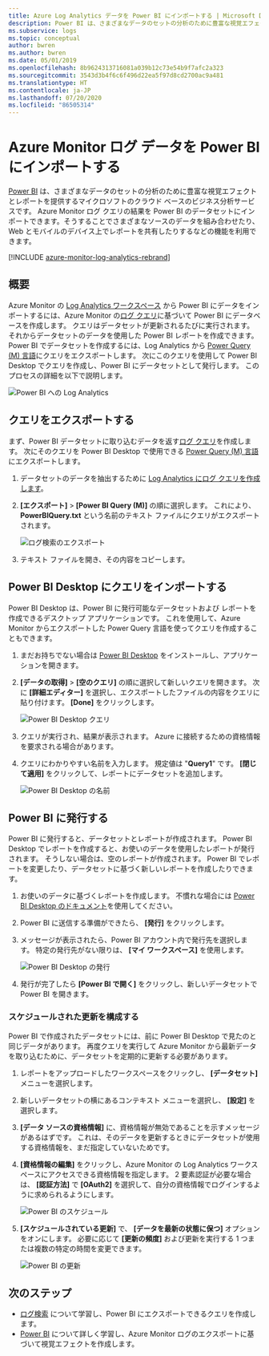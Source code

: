 ```yaml
---
title: Azure Log Analytics データを Power BI にインポートする | Microsoft Docs
description: Power BI は、さまざまなデータのセットの分析のために豊富な視覚エフェクトとレポートを提供するマイクロソフトのクラウド ベースのビジネス分析サービスです。  この記事では、Log Analytics のデータを構成し、Power BI にインポートする方法と、それを自動的に更新するように構成する方法について説明します。
ms.subservice: logs
ms.topic: conceptual
author: bwren
ms.author: bwren
ms.date: 05/01/2019
ms.openlocfilehash: 8b9624313716081a039b12c73e54b9f7afc2a323
ms.sourcegitcommit: 3543d3b4f6c6f496d22ea5f97d8cd2700ac9a481
ms.translationtype: HT
ms.contentlocale: ja-JP
ms.lasthandoff: 07/20/2020
ms.locfileid: "86505314"
---
```

# <a name="import-azure-monitor-log-data-into-power-bi"></a>Azure Monitor ログ データを Power BI にインポートする


[Power BI](https://powerbi.microsoft.com/documentation/powerbi-service-get-started/) は、さまざまなデータのセットの分析のために豊富な視覚エフェクトとレポートを提供するマイクロソフトのクラウド ベースのビジネス分析サービスです。  Azure Monitor ログ クエリの結果を Power BI のデータセットにインポートできます。そうすることでさまざまなソースのデータを組み合わせたり、Web とモバイルのデバイス上でレポートを共有したりするなどの機能を利用できます。

[!INCLUDE [azure-monitor-log-analytics-rebrand](../../../includes/azure-monitor-log-analytics-rebrand.md)]

## <a name="overview"></a>概要
Azure Monitor の [Log Analytics ワークスペース](manage-access.md) から Power BI にデータをインポートするには、Azure Monitor の[ログ クエリ](../log-query/log-query-overview.md)に基づいて Power BI にデータベースを作成します。  クエリはデータセットが更新されるたびに実行されます。  それからデータセットのデータを使用した Power BI レポートを作成できます。  Power BI でデータセットを作成するには、Log Analytics から [Power Query (M) 言語](/powerquery-m/power-query-m-language-specification)にクエリをエクスポートします。  次にこのクエリを使用して Power BI Desktop でクエリを作成し、Power BI にデータセットとして発行します。  このプロセスの詳細を以下で説明します。

![Power BI への Log Analytics](media/powerbi/overview.png)

## <a name="export-query"></a>クエリをエクスポートする
まず、Power BI データセットに取り込むデータを返す[ログ クエリ](../log-query/log-query-overview.md)を作成します。  次にそのクエリを Power BI Desktop で使用できる [Power Query (M) 言語](/powerquery-m/power-query-m-language-specification)にエクスポートします。

1. データセットのデータを抽出するために [Log Analytics にログ クエリを作成します](../log-query/get-started-portal.md)。
2. **[エクスポート]**  >  **[Power BI Query (M)]** の順に選択します。  これにより、**PowerBIQuery.txt** という名前のテキスト ファイルにクエリがエクスポートされます。 

    ![ログ検索のエクスポート](media/powerbi/export-analytics.png)

3. テキスト ファイルを開き、その内容をコピーします。

## <a name="import-query-into-power-bi-desktop"></a>Power BI Desktop にクエリをインポートする
Power BI Desktop は、Power BI に発行可能なデータセットおよび レポートを作成できるデスクトップ アプリケーションです。  これを使用して、Azure Monitor からエクスポートした Power Query 言語を使ってクエリを作成することもできます。 

1. まだお持ちでない場合は [Power BI Desktop](https://powerbi.microsoft.com/desktop/) をインストールし、アプリケーションを開きます。
2. **[データの取得]**  >  **[空のクエリ]** の順に選択して新しいクエリを開きます。  次に **[詳細エディター]** を選択し、エクスポートしたファイルの内容をクエリに貼り付けます。 **[Done]** をクリックします。

    ![Power BI Desktop クエリ](media/powerbi/desktop-new-query.png)

5. クエリが実行され、結果が表示されます。  Azure に接続するための資格情報を要求される場合があります。  
6. クエリにわかりやすい名前を入力します。  規定値は "**Query1**" です。 **[閉じて適用]** をクリックして、レポートにデータセットを追加します。

    ![Power BI Desktop の名前](media/powerbi/desktop-results.png)



## <a name="publish-to-power-bi"></a>Power BI に発行する
Power BI に発行すると、データセットとレポートが作成されます。  Power BI Desktop でレポートを作成すると、お使いのデータを使用したレポートが発行されます。  そうしない場合は、空のレポートが作成されます。  Power BI でレポートを変更したり、データセットに基づく新しいレポートを作成したりできます。

1. お使いのデータに基づくレポートを作成します。  不慣れな場合には [Power BI Desktop のドキュメント](/power-bi/desktop-report-view)を使用してください。  
1. Power BI に送信する準備ができたら、 **[発行]** をクリックします。  
1. メッセージが表示されたら、Power BI アカウント内で発行先を選択します。  特定の発行先がない限りは、 **[マイ ワークスペース]** を使用します。

    ![Power BI Desktop の発行](media/powerbi/desktop-publish.png)

1. 発行が完了したら **[Power BI で開く]** をクリックし、新しいデータセットで Power BI を開きます。


### <a name="configure-scheduled-refresh"></a>スケジュールされた更新を構成する
Power BI で作成されたデータセットには、前に Power BI Desktop で見たのと同じデータがあります。  再度クエリを実行して Azure Monitor から最新データを取り込むために、データセットを定期的に更新する必要があります。  

1. レポートをアップロードしたワークスペースをクリックし、 **[データセット]** メニューを選択します。 
1. 新しいデータセットの横にあるコンテキスト メニューを選択し、 **[設定]** を選択します。 
1. **[データ ソースの資格情報]** に、資格情報が無効であることを示すメッセージがあるはずです。  これは、そのデータを更新するときにデータセットが使用する資格情報を、まだ指定していないためです。  
1. **[資格情報の編集]** をクリックし、Azure Monitor の Log Analytics ワークスペースにアクセスできる資格情報を指定します。 2 要素認証が必要な場合は、 **[認証方法]** で **[OAuth2]** を選択して、自分の資格情報でログインするように求められるようにします。

    ![Power BI のスケジュール](media/powerbi/powerbi-schedule.png)

5. **[スケジュールされている更新]** で、 **[データを最新の状態に保つ]** オプションをオンにします。  必要に応じて **[更新の頻度]** および更新を実行する 1 つまたは複数の特定の時間を変更できます。

    ![Power BI の更新](media/powerbi/powerbi-schedule-refresh.png)



## <a name="next-steps"></a>次のステップ
* [ログ検索](../log-query/log-query-overview.md) について学習し、Power BI にエクスポートできるクエリを作成します。
* [Power BI](https://powerbi.microsoft.com) について詳しく学習し、Azure Monitor ログのエクスポートに基づいて視覚エフェクトを作成します。
